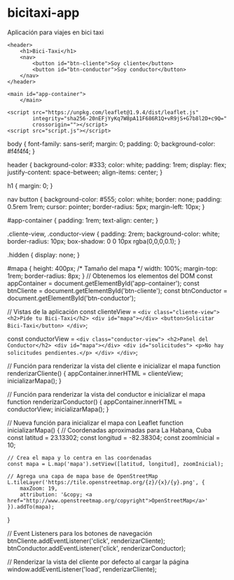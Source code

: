 # bicitaxi-app
Aplicación para viajes en bici taxi 
<!DOCTYPE html>
<html lang="es">
<head>
    <meta charset="UTF-8">
    <meta name="viewport" content="width=device-width, initial-scale=1.0">
    <title>Bici-Taxi App</title>
    <link rel="stylesheet" href="https://unpkg.com/leaflet@1.9.4/dist/leaflet.css"
          integrity="sha256-p4NxAoJBhIINfL1L-5i+pTIS8NAyL9eE2UqLY7Tl8T8="
          crossorigin=""/>
    <link rel="stylesheet" href="style.css">
</head>
<body>

    <header>
        <h1>Bici-Taxi</h1>
        <nav>
            <button id="btn-cliente">Soy cliente</button>
            <button id="btn-conductor">Soy conductor</button>
        </nav>
    </header>

    <main id="app-container">
        </main>

    <script src="https://unpkg.com/leaflet@1.9.4/dist/leaflet.js"
            integrity="sha256-20nEFjYyKq7W8pA11F686R1Q+vR9jS+G7b8l2D+c9Q="
            crossorigin=""></script>
    <script src="script.js"></script>
</body>
</html>
body {
    font-family: sans-serif;
    margin: 0;
    padding: 0;
    background-color: #f4f4f4;
}

header {
    background-color: #333;
    color: white;
    padding: 1rem;
    display: flex;
    justify-content: space-between;
    align-items: center;
}

h1 {
    margin: 0;
}

nav button {
    background-color: #555;
    color: white;
    border: none;
    padding: 0.5rem 1rem;
    cursor: pointer;
    border-radius: 5px;
    margin-left: 10px;
}

#app-container {
    padding: 1rem;
    text-align: center;
}

.cliente-view, .conductor-view {
    padding: 2rem;
    background-color: white;
    border-radius: 10px;
    box-shadow: 0 0 10px rgba(0,0,0,0.1);
}

.hidden {
    display: none;
}

#mapa {
    height: 400px; /* Tamaño del mapa */
    width: 100%;
    margin-top: 1rem;
    border-radius: 8px;
}
// Obtenemos los elementos del DOM
const appContainer = document.getElementById('app-container');
const btnCliente = document.getElementById('btn-cliente');
const btnConductor = document.getElementById('btn-conductor');

// Vistas de la aplicación
const clienteView = `
    <div class="cliente-view">
        <h2>Pide tu Bici-Taxi</h2>
        <div id="mapa"></div> <button>Solicitar Bici-Taxi</button>
    </div>
`;

const conductorView = `
    <div class="conductor-view">
        <h2>Panel del Conductor</h2>
        <div id="mapa"></div> <div id="solicitudes">
            <p>No hay solicitudes pendientes.</p>
        </div>
    </div>
`;

// Función para renderizar la vista del cliente e inicializar el mapa
function renderizarCliente() {
    appContainer.innerHTML = clienteView;
    inicializarMapa();
}

// Función para renderizar la vista del conductor e inicializar el mapa
function renderizarConductor() {
    appContainer.innerHTML = conductorView;
    inicializarMapa();
}

// Nueva función para inicializar el mapa con Leaflet
function inicializarMapa() {
    // Coordenadas aproximadas para La Habana, Cuba
    const latitud = 23.13302;
    const longitud = -82.38304;
    const zoomInicial = 10;

    // Crea el mapa y lo centra en las coordenadas
    const mapa = L.map('mapa').setView([latitud, longitud], zoomInicial);

    // Agrega una capa de mapa base de OpenStreetMap
    L.tileLayer('https://tile.openstreetmap.org/{z}/{x}/{y}.png', {
        maxZoom: 19,
        attribution: '&copy; <a href="http://www.openstreetmap.org/copyright">OpenStreetMap</a>'
    }).addTo(mapa);
}

// Event Listeners para los botones de navegación
btnCliente.addEventListener('click', renderizarCliente);
btnConductor.addEventListener('click', renderizarConductor);

// Renderizar la vista del cliente por defecto al cargar la página
window.addEventListener('load', renderizarCliente);
